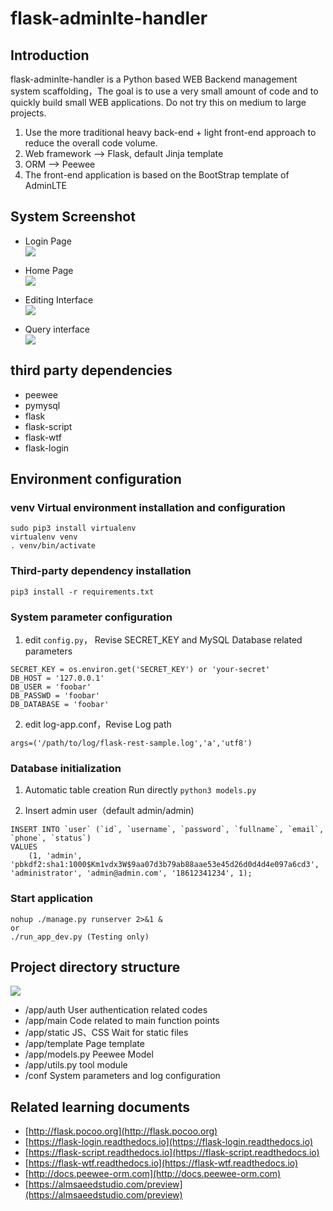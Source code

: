 # flask-adminlte-handler
## Introduction
flask-adminlte-handler is a Python based WEB Backend management system scaffolding，The goal is to use a very small amount of code and to quickly build small WEB applications. Do not try this on medium to large projects.

1. Use the more traditional heavy back-end + light front-end approach to reduce the overall code volume.
2. Web framework --> Flask, default Jinja template
3. ORM --> Peewee
4. The front-end application is based on the BootStrap template of AdminLTE

## System Screenshot
- Login Page  
![](http://oh0ra6igz.bkt.clouddn.com/0ot1s.jpg)

- Home Page  
![](http://oh0ra6igz.bkt.clouddn.com/644d6.jpg)

- Editing Interface  
![](http://oh0ra6igz.bkt.clouddn.com/fojv1.jpg)  

- Query interface  
![](http://oh0ra6igz.bkt.clouddn.com/vvelb.jpg)


## third party dependencies
- peewee
- pymysql
- flask
- flask-script
- flask-wtf
- flask-login


## Environment configuration
### venv Virtual environment installation and configuration
```
sudo pip3 install virtualenv
virtualenv venv
. venv/bin/activate
```

### Third-party dependency installation
```
pip3 install -r requirements.txt

```
### System parameter configuration
1. edit `config.py`， Revise SECRET_KEY and MySQL Database related parameters
```
SECRET_KEY = os.environ.get('SECRET_KEY') or 'your-secret'
DB_HOST = '127.0.0.1'
DB_USER = 'foobar'
DB_PASSWD = 'foobar'
DB_DATABASE = 'foobar'
```

2. edit log-app.conf，Revise Log path
```
args=('/path/to/log/flask-rest-sample.log','a','utf8')
```

### Database initialization
1. Automatic table creation
Run directly `python3 models.py`

2. Insert admin user（default admin/admin)
```
INSERT INTO `user` (`id`, `username`, `password`, `fullname`, `email`, `phone`, `status`)
VALUES
	(1, 'admin', 'pbkdf2:sha1:1000$Km1vdx3W$9aa07d3b79ab88aae53e45d26d0d4d4e097a6cd3', 'administrator', 'admin@admin.com', '18612341234', 1);
```

### Start application
```
nohup ./manage.py runserver 2>&1 &
or
./run_app_dev.py (Testing only)
```


## Project directory structure
![](http://oh0ra6igz.bkt.clouddn.com/963uh.jpg)  
- /app/auth  User authentication related codes
- /app/main  Code related to main function points
- /app/static  JS、CSS Wait for static files
- /app/template  Page template
- /app/models.py  Peewee Model
- /app/utils.py  tool module
- /conf  System parameters and log configuration


## Related learning documents
- [http://flask.pocoo.org](http://flask.pocoo.org)
- [https://flask-login.readthedocs.io](https://flask-login.readthedocs.io)
- [https://flask-script.readthedocs.io](https://flask-script.readthedocs.io)
- [https://flask-wtf.readthedocs.io](https://flask-wtf.readthedocs.io)
- [http://docs.peewee-orm.com](http://docs.peewee-orm.com)
- [https://almsaeedstudio.com/preview](https://almsaeedstudio.com/preview)
